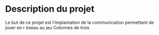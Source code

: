 ﻿# Description du projet
Le but de ce projet est l’implantation de la communication permettant de jouer en r ́eseau au jeu
Colonnes de trois